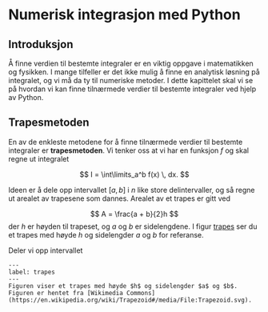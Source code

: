 # Numerisk integrasjon med Python

## Introduksjon
Å finne verdien til bestemte integraler er en viktig oppgave i matematikken og fysikken. I mange tilfeller er det ikke mulig å finne en analytisk løsning på integralet, og vi må da ty til numeriske metoder. I dette kapittelet skal vi se på hvordan vi kan finne tilnærmede verdier til bestemte integraler ved hjelp av Python. 


## Trapesmetoden
En av de enkleste metodene for å finne tilnærmede verdier til bestemte integraler er **trapesmetoden**. Vi tenker oss at vi har en funksjon $f$ og skal regne ut integralet

$$
I = \int\limits_a^b f(x) \, dx.
$$


Ideen er å dele opp intervallet $[a, b]$ i $n$ like store delintervaller, og så regne ut arealet av trapesene som dannes. Arealet av et trapes er gitt ved

$$
A = \frac{a + b}{2}h
$$
der $h$ er høyden til trapeset, og $a$ og $b$ er sidelengdene. I figur [trapes](#trapes) ser du et trapes med høyde $h$ og sidelengder $a$ og $b$ for referanse.

Deler vi opp intervallet 


```{figure} ./figurer/Trapezoid.svg
---
label: trapes
---
Figuren viser et trapes med høyde $h$ og sidelengder $a$ og $b$. Figuren er hentet fra [Wikimedia Commons](https://en.wikipedia.org/wiki/Trapezoid#/media/File:Trapezoid.svg).
```
